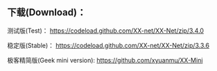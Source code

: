 
## 下载(Download)：
测试版(Test)：
https://codeload.github.com/XX-net/XX-Net/zip/3.4.0


稳定版(Stable)：
https://codeload.github.com/XX-net/XX-Net/zip/3.3.6


极客精简版(Geek mini version):
https://github.com/xyuanmu/XX-Mini
